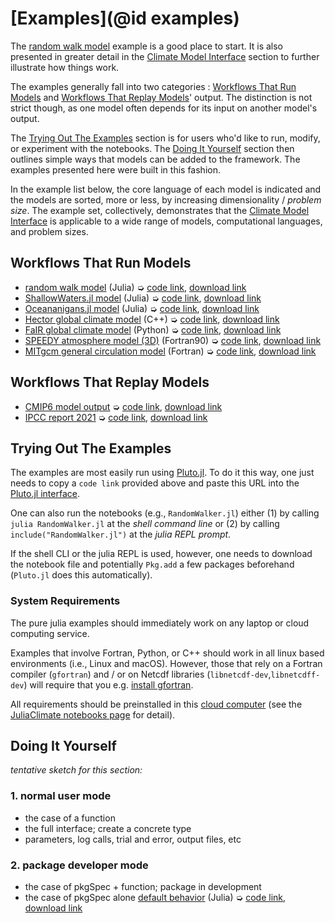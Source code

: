 # [Examples](@id examples)

The [random walk model](RandomWalker.html) example is a good place to start. It is also presented in greater detail in the [Climate Model Interface](@ref) section to further illustrate how things work.

The examples generally fall into two categories : [Workflows That Run Models](@ref) and [Workflows That Replay Models](@ref)' output. The distinction is not strict though, as one model often depends for its input on another model's output. 

The [Trying Out The Examples](@ref) section is for users who'd like to run, modify, or experiment with the notebooks. The [Doing It Yourself](@ref) section then outlines simple ways that models can be added to the framework. The examples presented here were built in this fashion.

In the example list below, the core language of each model is indicated and the models are sorted, more or less, by increasing dimensionality / _problem size_. The example set, collectively, demonstrates that the [Climate Model Interface](@ref) is applicable to a wide range of models, computational languages, and problem sizes.

## Workflows That Run Models

- [random walk model](RandomWalker.html) (Julia) ➭ [code link](https://raw.githubusercontent.com/gaelforget/ClimateModels.jl/master/examples/RandomWalker.jl), [download link](RandomWalker.jl)
- [ShallowWaters.jl model](ShallowWaters.html) (Julia) ➭ [code link](https://raw.githubusercontent.com/gaelforget/ClimateModels.jl/master/examples/ShallowWaters.jl), [download link](ShallowWaters.jl)
- [Oceananigans.jl model](Oceananigans.html) (Julia) ➭ [code link](https://raw.githubusercontent.com/gaelforget/ClimateModels.jl/master/examples/Oceananigans.jl), [download link](Oceananigans.jl)
- [Hector global climate model](Hector.html) (C++) ➭ [code link](https://raw.githubusercontent.com/gaelforget/ClimateModels.jl/master/examples/Hector.jl), [download link](Hector.jl)
- [FaIR global climate model](FaIR.html) (Python) ➭ [code link](https://raw.githubusercontent.com/gaelforget/ClimateModels.jl/master/examples/FaIR.jl), [download link](FaIR.jl)
- [SPEEDY atmosphere model (3D)](Speedy.html) (Fortran90) ➭ [code link](https://raw.githubusercontent.com/gaelforget/ClimateModels.jl/master/examples/Speedy.jl), [download link](Speedy.jl)
- [MITgcm general circulation model](MITgcm.html) (Fortran) ➭ [code link](https://raw.githubusercontent.com/gaelforget/ClimateModels.jl/master/examples/MITgcm.jl), [download link](MITgcm.jl)

## Workflows That Replay Models

- [CMIP6 model output](CMIP6.html) ➭ [code link](https://raw.githubusercontent.com/gaelforget/ClimateModels.jl/master/examples/CMIP6.jl), [download link](CMIP6.jl)
- [IPCC report 2021](IPCC.html) ➭ [code link](https://raw.githubusercontent.com/gaelforget/ClimateModels.jl/master/examples/IPCC.jl), [download link](IPCC.jl)

## Trying Out The Examples

The examples are most easily run using [Pluto.jl](https://github.com/fonsp/Pluto.jl). To do it this way, one just needs to copy a `code link` provided above and paste this URL into the [Pluto.jl interface](https://github.com/fonsp/Pluto.jl/wiki/🔎-Basic-Commands-in-Pluto).

One can also run the notebooks (e.g., `RandomWalker.jl`) either (1) by calling `julia RandomWalker.jl` at the _shell command line_ or (2) by calling `include("RandomWalker.jl")` at the _julia REPL prompt_. 

If the shell CLI or the julia REPL is used, however, one needs to download the notebook file and potentially `Pkg.add` a few packages beforehand (`Pluto.jl` does this automatically).

### System Requirements

The pure julia examples should immediately work on any laptop or cloud computing service. 

Examples that involve Fortran, Python, or C++ should work in all linux based environments (i.e., Linux and macOS). However, those that rely on a Fortran compiler (`gfortran`) and / or on Netcdf libraries (`libnetcdf-dev`,`libnetcdff-dev`) will require that you e.g. [install gfortran](https://fortran-lang.org/learn/os_setup/install_gfortran). 

All requirements should be preinstalled in this [cloud computer](https://mybinder.org/v2/gh/gaelforget/ClimateModels.jl/HEAD?urlpath=lab) (see the [JuliaClimate notebooks page](https://juliaclimate.github.io/GlobalOceanNotebooks/) for detail).

## Doing It Yourself

_tentative sketch for this section:_

### 1. normal user mode

- the case of a function
- the full interface; create a concrete type
- parameters, log calls, trial and error, output files, etc

### 2. package developer mode

- the case of pkgSpec + function; package in development
- the case of pkgSpec alone [default behavior](defaults.html) (Julia) ➭ [code link](https://raw.githubusercontent.com/gaelforget/ClimateModels.jl/master/examples/defaults.jl), [download link](defaults.jl)

